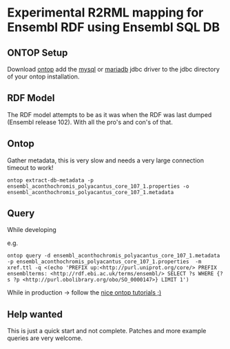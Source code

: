 # Experimental R2RML mapping for Ensembl RDF using Ensembl SQL DB

## ONTOP Setup

Download [ontop](https://ontop-vkg.org/) add the [mysql](https://mvnrepository.com/artifact/mysql/mysql-connector-java) or [mariadb](https://mariadb.com/kb/en/about-mariadb-connector-j/) jdbc driver to the jdbc directory of your ontop installation.

## RDF Model

The RDF model attempts to be as it was when the RDF was last dumped (Ensembl release 102).
With all the pro's and con's of that.

## Ontop

Gather metadata, this is very slow and needs a very large connection timeout to work!

```
ontop extract-db-metadata -p ensembl_aconthochromis_polyacantus_core_107_1.properties -o ensembl_aconthochromis_polyacantus_core_107_1.metadata
```

## Query

While developing

e.g. 
```
ontop query -d ensembl_aconthochromis_polyacantus_core_107_1.metadata -p ensembl_aconthochromis_polyacantus_core_107_1.properties  -m xref.ttl -q <(echo 'PREFIX up:<http://purl.uniprot.org/core/> PREFIX ensemblterms: <http://rdf.ebi.ac.uk/terms/ensembl/> SELECT ?s WHERE {?s ?p <http://purl.obolibrary.org/obo/SO_0000147>} LIMIT 1')

```

While in production -> follow the [nice ontop tutorials ;)](https://ontop-vkg.org/tutorial/endpoint/endpoint-docker.html)

## Help wanted

This is just a quick start and not complete. Patches and more example queries are very welcome.

